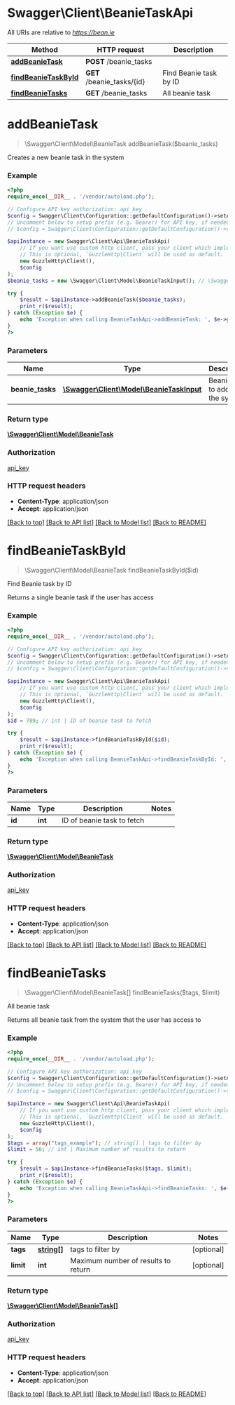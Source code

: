 # Swagger\Client\BeanieTaskApi

All URIs are relative to *https://bean.ie*

Method | HTTP request | Description
------------- | ------------- | -------------
[**addBeanieTask**](BeanieTaskApi.md#addBeanieTask) | **POST** /beanie_tasks | 
[**findBeanieTaskById**](BeanieTaskApi.md#findBeanieTaskById) | **GET** /beanie_tasks/{id} | Find Beanie task by ID
[**findBeanieTasks**](BeanieTaskApi.md#findBeanieTasks) | **GET** /beanie_tasks | All beanie task


# **addBeanieTask**
> \Swagger\Client\Model\BeanieTask addBeanieTask($beanie_tasks)



Creates a new beanie task in the system

### Example
```php
<?php
require_once(__DIR__ . '/vendor/autoload.php');

// Configure API key authorization: api_key
$config = Swagger\Client\Configuration::getDefaultConfiguration()->setApiKey('ApiKey', 'YOUR_API_KEY');
// Uncomment below to setup prefix (e.g. Bearer) for API key, if needed
// $config = Swagger\Client\Configuration::getDefaultConfiguration()->setApiKeyPrefix('ApiKey', 'Bearer');

$apiInstance = new Swagger\Client\Api\BeanieTaskApi(
    // If you want use custom http client, pass your client which implements `GuzzleHttp\ClientInterface`.
    // This is optional, `GuzzleHttp\Client` will be used as default.
    new GuzzleHttp\Client(),
    $config
);
$beanie_tasks = new \Swagger\Client\Model\BeanieTaskInput(); // \Swagger\Client\Model\BeanieTaskInput | Beanie task to add to the system

try {
    $result = $apiInstance->addBeanieTask($beanie_tasks);
    print_r($result);
} catch (Exception $e) {
    echo 'Exception when calling BeanieTaskApi->addBeanieTask: ', $e->getMessage(), PHP_EOL;
}
?>
```

### Parameters

Name | Type | Description  | Notes
------------- | ------------- | ------------- | -------------
 **beanie_tasks** | [**\Swagger\Client\Model\BeanieTaskInput**](../Model/BeanieTaskInput.md)| Beanie task to add to the system |

### Return type

[**\Swagger\Client\Model\BeanieTask**](../Model/BeanieTask.md)

### Authorization

[api_key](../../README.md#api_key)

### HTTP request headers

 - **Content-Type**: application/json
 - **Accept**: application/json

[[Back to top]](#) [[Back to API list]](../../README.md#documentation-for-api-endpoints) [[Back to Model list]](../../README.md#documentation-for-models) [[Back to README]](../../README.md)

# **findBeanieTaskById**
> \Swagger\Client\Model\BeanieTask findBeanieTaskById($id)

Find Beanie task by ID

Returns a single beanie task if the user has access

### Example
```php
<?php
require_once(__DIR__ . '/vendor/autoload.php');

// Configure API key authorization: api_key
$config = Swagger\Client\Configuration::getDefaultConfiguration()->setApiKey('ApiKey', 'YOUR_API_KEY');
// Uncomment below to setup prefix (e.g. Bearer) for API key, if needed
// $config = Swagger\Client\Configuration::getDefaultConfiguration()->setApiKeyPrefix('ApiKey', 'Bearer');

$apiInstance = new Swagger\Client\Api\BeanieTaskApi(
    // If you want use custom http client, pass your client which implements `GuzzleHttp\ClientInterface`.
    // This is optional, `GuzzleHttp\Client` will be used as default.
    new GuzzleHttp\Client(),
    $config
);
$id = 789; // int | ID of beanie task to fetch

try {
    $result = $apiInstance->findBeanieTaskById($id);
    print_r($result);
} catch (Exception $e) {
    echo 'Exception when calling BeanieTaskApi->findBeanieTaskById: ', $e->getMessage(), PHP_EOL;
}
?>
```

### Parameters

Name | Type | Description  | Notes
------------- | ------------- | ------------- | -------------
 **id** | **int**| ID of beanie task to fetch |

### Return type

[**\Swagger\Client\Model\BeanieTask**](../Model/BeanieTask.md)

### Authorization

[api_key](../../README.md#api_key)

### HTTP request headers

 - **Content-Type**: application/json
 - **Accept**: application/json

[[Back to top]](#) [[Back to API list]](../../README.md#documentation-for-api-endpoints) [[Back to Model list]](../../README.md#documentation-for-models) [[Back to README]](../../README.md)

# **findBeanieTasks**
> \Swagger\Client\Model\BeanieTask[] findBeanieTasks($tags, $limit)

All beanie task

Returns all beanie task from the system that the user has access to

### Example
```php
<?php
require_once(__DIR__ . '/vendor/autoload.php');

// Configure API key authorization: api_key
$config = Swagger\Client\Configuration::getDefaultConfiguration()->setApiKey('ApiKey', 'YOUR_API_KEY');
// Uncomment below to setup prefix (e.g. Bearer) for API key, if needed
// $config = Swagger\Client\Configuration::getDefaultConfiguration()->setApiKeyPrefix('ApiKey', 'Bearer');

$apiInstance = new Swagger\Client\Api\BeanieTaskApi(
    // If you want use custom http client, pass your client which implements `GuzzleHttp\ClientInterface`.
    // This is optional, `GuzzleHttp\Client` will be used as default.
    new GuzzleHttp\Client(),
    $config
);
$tags = array("tags_example"); // string[] | tags to filter by
$limit = 56; // int | Maximum number of results to return

try {
    $result = $apiInstance->findBeanieTasks($tags, $limit);
    print_r($result);
} catch (Exception $e) {
    echo 'Exception when calling BeanieTaskApi->findBeanieTasks: ', $e->getMessage(), PHP_EOL;
}
?>
```

### Parameters

Name | Type | Description  | Notes
------------- | ------------- | ------------- | -------------
 **tags** | [**string[]**](../Model/string.md)| tags to filter by | [optional]
 **limit** | **int**| Maximum number of results to return | [optional]

### Return type

[**\Swagger\Client\Model\BeanieTask[]**](../Model/BeanieTask.md)

### Authorization

[api_key](../../README.md#api_key)

### HTTP request headers

 - **Content-Type**: application/json
 - **Accept**: application/json

[[Back to top]](#) [[Back to API list]](../../README.md#documentation-for-api-endpoints) [[Back to Model list]](../../README.md#documentation-for-models) [[Back to README]](../../README.md)

